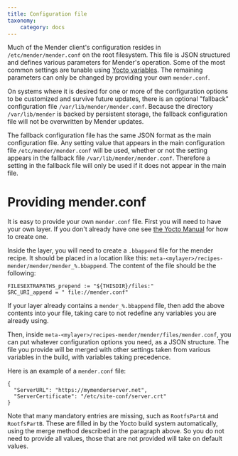 ```yaml
---
title: Configuration file
taxonomy:
    category: docs
---
```


Much of the Mender client's configuration resides in `/etc/mender/mender.conf`
on the root filesystem. This file is JSON structured and defines various
parameters for Mender's operation. Some of the most common settings are tunable
using [Yocto
variables](../../artifacts/yocto-project/image-configuration#configuring-polling-intervals). The
remaining parameters can only be changed by providing your own `mender.conf`.

On systems where it is desired for one or more of the configuration options
to be customized and survive future updates, there is an optional "fallback"
configuration file `/var/lib/mender/mender.conf`. Because the directory
`/var/lib/mender` is backed by persistent storage, the fallback configuration
file will not be overwritten by Mender updates.

The fallback configuration file has the same JSON format as the main configuration file.
Any setting value that appears in the main configuration file `/etc/mender/mender.conf`
will be used, whether or not the setting appears in the fallback file `/var/lib/mender/mender.conf`.
Therefore a setting in the fallback file will only be used if it does not appear
in the main file.

# Providing mender.conf

It is easy to provide your own `mender.conf` file. First you will need to have
your own layer. If you don't already have one see [the Yocto
Manual](http://www.yoctoproject.org/docs/latest/mega-manual/mega-manual.html?target=_blank#creating-your-own-layer)
for how to create one.

Inside the layer, you will need to create a `.bbappend` file for the mender
recipe. It should be placed in a location like this:
`meta-<mylayer>/recipes-mender/mender/mender_%.bbappend`. The content of the
file should be the following:

```
FILESEXTRAPATHS_prepend := "${THISDIR}/files:"
SRC_URI_append = " file://mender.conf"
```

If your layer already contains a `mender_%.bbappend` file, then add the above
contents into your file, taking care to not redefine any variables you are
already using.

Then, inside `meta-<mylayer>/recipes-mender/mender/files/mender.conf`, you can
put whatever configuration options you need, as a JSON structure. The file you
provide will be merged with other settings taken from various variables in the
build, with variables taking precedence.

Here is an example of a `mender.conf` file:

```
{
  "ServerURL": "https://mymenderserver.net",
  "ServerCertificate": "/etc/site-conf/server.crt"
}
```

Note that many mandatory entries are missing, such as `RootfsPartA` and
`RootfsPartB`. These are filled in by the Yocto build system automatically, using
the merge method described in the paragraph above. So you do not need to provide
all values, those that are not provided will take on default values.

